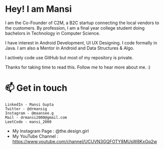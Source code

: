 # Hey! I am Mansi

I am the Co-Founder of C2M, a B2C startup connecting the local vendors to the customers. By profession, I am a final year college student doing bachelors in Technology in Computer Science.

I have interest in Android Development, UI UX Designing. I code formally in Java. I am also a Mentor in Android and Data Structures & Algo.

I actively code use GitHub but most of my repository is private.

Thanks for taking time to read this. Follow me to hear more about me. :)

# 📫 Get in touch
    LinkedIn - Mansi Gupta
    Twitter - @drmansig
    Instagram - @maansee.g
    Mail - drmansi2000@gmail.com
    LeetCode - mansi_2000

* My Instagram Page : @the.design.girl
* My YouTube Channel : https://www.youtube.com/channel/UCUVN3GQFOTY8MUsW8KxGq2w
